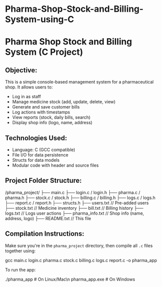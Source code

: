 # Pharma-Shop-Stock-and-Billing-System-using-C

Pharma Shop Stock and Billing System (C Project)
================================================

Objective:
-------------
This is a simple console-based management system for a pharmaceutical shop. It allows users to:

- Log in as staff
- Manage medicine stock (add, update, delete, view)
- Generate and save customer bills
- Log actions with timestamps
- View reports (stock, daily bills, search)
- Display shop info (logo, name, address)

Technologies Used:
------------------------
- Language: C (GCC compatible)
- File I/O for data persistence
- Structs for data models
- Modular code with header and source files

Project Folder Structure:
-----------------------------
/pharma_project/
├── main.c
├── login.c / login.h
├── pharma.c / pharma.h
├── stock.c / stock.h
├── billing.c / billing.h
├── logs.c / logs.h
├── report.c / report.h
├── structs.h
├── users.txt // Pre-added users
├── stock.txt // Medicine inventory
├── bill.txt // Billing history
├── logs.txt // Logs user actions
├── pharma_info.txt // Shop info (name, address, logo)
├── README.txt // This file


Compilation Instructions:
-----------------------------
Make sure you're in the `pharma_project` directory, then compile all `.c` files together using:

gcc main.c login.c pharma.c stock.c billing.c logs.c report.c -o pharma_app

To run the app:

./pharma_app   # On Linux/Mac\n
pharma_app.exe # On Windows
